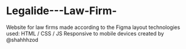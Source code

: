 # Legalide---Law-Firm-
Website for law firms made according to the Figma layout  technologies used: HTML / CSS / JS Responsive to mobile devices  created by @shahhhzod
